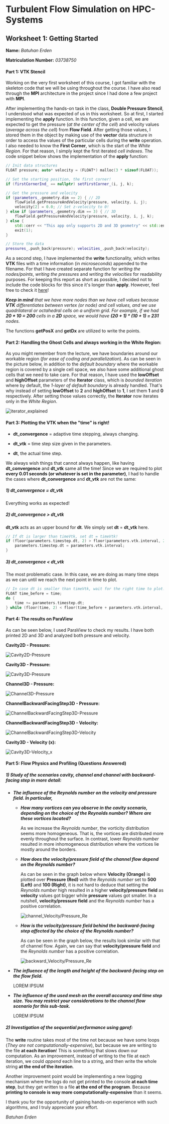 # Turbulent Flow Simulation on HPC-Systems

## Worksheet 1: Getting Started

**Name:** _Batuhan Erden_

**Matriculation Number:** _03738750_

#### Part 1: VTK Stencil

Working on the very first worksheet of this course, I got familiar with the skeleton code that we will be using throughout the course. I have also read through the **MPI** architecture in the project since I had done a few project with **MPI**.

After implementing the hands-on task in the class, **Double Pressure Stencil**, I understood what was expected of us in this worksheet. So at first, I started implementing the **apply** function. In this function, given a cell, we are expected to get the pressure (_at the center of the cell_) and velocity values (_average across the cell_) from **Flow Field**. After getting those values, I stored them in the object by making use of the **vector** data structure in order to access the values of the particular cells during the **write** operation. I also needed to know the **First Corner**, which is the start of the _White Region_. For that reason, I simply kept the first iterated _cell indexes_. The code snippet below shows the implementation of the **apply** function:

```cpp
// Init data structures
FLOAT pressure; auto* velocity = (FLOAT*) malloc(3 * sizeof(FLOAT));

// Set the starting position, the first corner!
if (firstCornerInd_ == nullptr) setFirstCorner_(i, j, k);

// Get the pressure and velocity
if (parameters_.geometry.dim == 2) { // 2D
    flowField.getPressureAndVelocity(pressure, velocity, i, j);
    velocity[2] = 0.0; // Set z-velocity to 0!
} else if (parameters_.geometry.dim == 3) { // 3D
    flowField.getPressureAndVelocity(pressure, velocity, i, j, k);
} else {
    std::cerr << "This app only supports 2D and 3D geometry" << std::endl;
    exit(1);
}

// Store the data
pressures_.push_back(pressure); velocities_.push_back(velocity);
```

As a second step, I have implemented the **write** functionality, which writes **VTK** files with a time information (in _microseconds_) appended to the filename. For that I have created separate function for _writing the nodes/points_, _writing the pressures_ and _writing the velocities_ for readability purposes. For keeping this report as short as possible, I decided not to include the code blocks for this since it's longer than **apply**. However, feel free to check it [here](https://gitlab.lrz.de/erdenbatuhan/hpc_turbulence_code_skeleton/-/blob/2472ab6961f6aef8f54b57d85470a64ac32e2f03/Source/Stencils/VTKStencil.cpp)! 

_**Keep in mind** that we have more nodes than we have cell values because **VTK** differentiates between vertex (or node) and cell values, and we use quadrilateral or octahedral cells on a uniform grid. For example, if we had **20 * 10 = 200** cells in a **2D** space, we would have **(20 + 1) * (10 + 1) = 231** nodes._ 

The functions **getPosX** and **getDx** are utilized to write the points.

#### Part 2: Handling the Ghost Cells and always working in the White Region:

As you might remember from the lecture, we have boundaries around our workable region (_for ease of coding and parallelization_). As can be seen in the picture below, in addition to the _default boundary_ where the workable region is covered by a single cell space, we also have some additional ghost cells that we need to take care. For that reason, I have used the **lowOffset** and **highOffset** parameters of the **Iterator** class, which is _bounded iteration_ where by default, the _1-layer of default boundary_ is already handled. That's why instead of setting **lowOffset** to **2** and **highOffset** to **1**, I set them **1** and **0** respectively. After setting those values correctly, the **Iterator** now iterates only in the _White Region_.

![iterator_explained](data/img/iterator_explained.png)

#### Part 3: Plotting the VTK when the "time" is right!

- **dt_convergence** = adaptive time stepping, always changing.

- **dt_vtk** = time step size given in the parameters.

- **dt**, the actual time step.

We always wish things that cannot always happen, like having **dt_convergence** and **dt_vtk** same all the time! Since we are required to plot **every 0.01 seconds (or whatever is set in the parameter)**, I had to handle the cases where **dt_convergence** and **dt_vtk** are not the same:

##### 1) dt_convergence = dt_vtk

Everything works as expected!

##### 2) dt_convergence > dt_vtk

**dt_vtk** acts as an upper bound for **dt**. We simply set **dt** = **dt_vtk** here.

```cpp
// If dt is larger than timeVtk, set dt = timeVtk!
if (floor(parameters.timestep.dt, 2) > floor(parameters.vtk.interval, 2)) {
    parameters.timestep.dt = parameters.vtk.interval;
}
```

##### 3) dt_convergence < dt_vtk

The most problematic case. In this case, we are doing as many time steps as we can until we reach the next point in time to plot.

```cpp
// In case dt is smaller than timeVtk, wait for the right time to plot!
FLOAT time_before = time;
do {
    time += parameters.timestep.dt;
} while (floor(time, 2) < floor(time_before + parameters.vtk.interval, 2));
```

#### Part 4: The results on ParaView

As can be seen below, I used ParaView to check my results. I have both printed 2D and 3D and analyzed both pressure and velocity.

**Cavity2D - Pressure:**

![Cavity2D-Pressure](data/out/pressure/Cavity2D.png)

**Cavity3D - Pressure:**

![Cavity3D-Pressure](data/out/pressure/Cavity3D.png)

**Channel3D - Pressure:**

![Channel3D-Pressure](data/out/pressure/Channel3D.png)

**ChannelBackwardFacingStep3D - Pressure:**

![ChannelBackwardFacingStep3D-Pressure](data/out/pressure/ChannelBackwardFacingStep3D.png)

**ChannelBackwardFacingStep3D - Velocity:**

![ChannelBackwardFacingStep3D-Velocity](data/out/velocity/ChannelBackwardFacingStep3D.png)

**Cavity3D - Velocity (x):**

![Cavity3D-Velocity_x](data/out/velocity/Cavity3D_x.png)

#### Part 5: Flow Physics and Profiling (Questions Answered)

##### 1) Study of the scenarios cavity, channel and channel with backward-facing step in more detail:

- _**The influence of the Reynolds number on the velocity and pressure field. In particular,**_

  - _**How many vortices can you observe in the cavity scenario, depending on the choice of the Reynolds number? Where are these vortices located?**_

    As we increase the _Reynolds number_, the vorticity distribution seems more homogeneous. That is, the vortices are distributed more evenly throughout the surface. In contrast, lower _Reynolds number_ resulted in more inhomogeneous distribution where the vortices lie mostly around the borders.

  - _**How does the velocity/pressure field of the channel flow depend on the Reynolds number?**_

    As can be seen in the graph below where **Velocity (Orange)** is plotted over **Pressure (Red)** with  the _Reynolds number_ set to **500 (Left)** and **100 (Right)**, it is not hard to deduce that setting the _Reynolds number_ high resulted in a higher **velocity/pressure field** as **velocity** values got bigger while **pressure** values got smaller. In a nutshell, **velocity/pressure field** and the _Reynolds number_ has a positive correlation.

    ![channel_Velocity/Pressure_Re](data/img/channel_vel-press_re.png)

  - _**How is the velocity/pressure field behind the backward-facing step affected by the choice of the Reynolds number?**_

    As can be seen in the graph below, the results look similar with that of channel flow. Again, we can say that **velocity/pressure field** and the _Reynolds number_ has a positive correlation.

    ![backward_Velocity/Pressure_Re](data/img/backward_vel-press_re.png)

- _**The influence of the length and height of the backward-facing step on the flow field.**_

  LOREM IPSUM

- _**The influence of the used mesh on the overall accuracy and time step size. You may restrict your considerations to the channel flow scenario for this sub-task.**_

  LOREM IPSUM

##### 2) Investigation of the sequential performance using gprof:

The **write** routine takes most of the time not because we have some loops (_They are not computationally-expensive_), but because we are writing to the file **at each iteration**! This is something that slows down our computation. As an improvement, instead of writing to the file at each iteration, we could _append_ each line to a string, and then write the whole string **at the end of the iteration**.

Another improvement point would be implementing a new logging mechanism where the logs do not get printed to the console **at each time step**, but they get written to a file **at the end of the program**. Because **printing to console is way more computationally-expensive** than it seems.



I thank you for the opportunity of gaining hands-on experience with such algorithms, and I truly appreciate your effort.



_Batuhan Erden_



